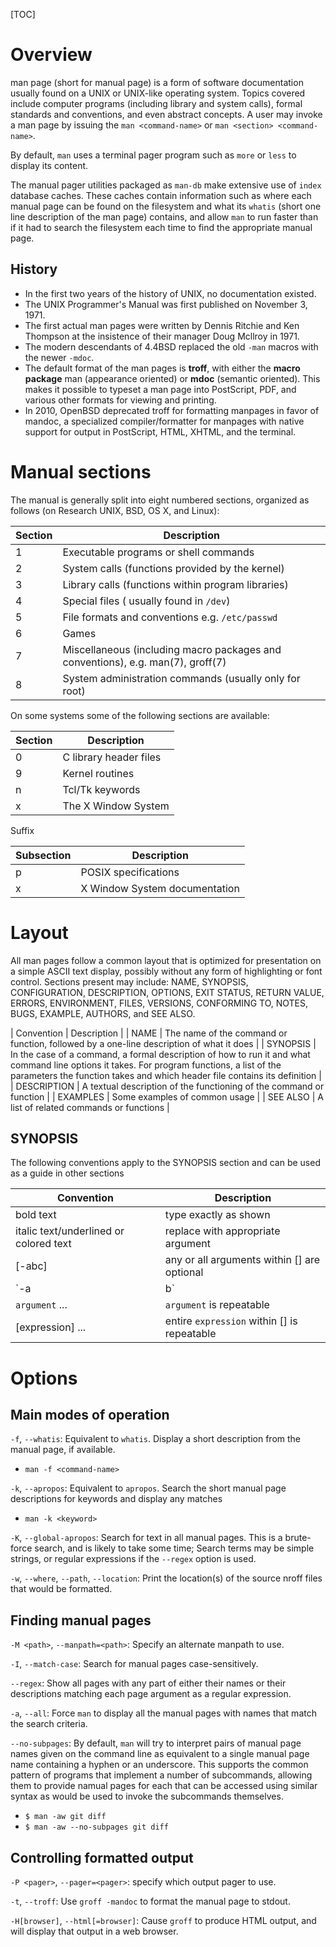[TOC]

# Overview
man page (short for manual page) is a form of software documentation usually found on a UNIX or UNIX-like operating system. Topics covered include computer programs (including library and system calls), formal standards and conventions, and even abstract concepts. A user may invoke a man page by issuing the `man <command-name>` or `man <section> <command-name>`.

By default, `man` uses a terminal pager program such as `more` or `less` to display its content.

The manual pager utilities packaged as `man-db` make extensive use of `index` database caches. These caches contain information such as where each manual page can be found on the filesystem and what its `whatis` (short one line description of the man page) contains, and allow `man` to run faster than if it had to search the filesystem each time to find the appropriate manual page.

## History
- In the first two years of the history of UNIX, no documentation existed.
- The UNIX Programmer's Manual was first published on November 3, 1971.
- The first actual man pages were written by Dennis Ritchie and Ken Thompson at the insistence of their manager Doug Mcllroy in 1971.
- The modern descendants of 4.4BSD replaced the old `-man` macros with the newer `-mdoc`.
- The default format of the man pages is **troff**, with either the **macro package** man (appearance oriented) or **mdoc** (semantic oriented). This makes it possible to typeset a man page into PostScript, PDF, and various other formats for viewing and printing.
- In 2010, OpenBSD deprecated troff for formatting manpages in favor of mandoc, a specialized compiler/formatter for manpages with native support for output in PostScript, HTML, XHTML, and the terminal.

# Manual sections
The manual is generally split into eight numbered sections, organized as follows (on Research UNIX, BSD, OS X, and Linux):

| Section | Description                                                                     |
| -       | -                                                                               |
| 1       | Executable programs or shell commands                                           |
| 2       | System calls (functions provided by the kernel)                                 |
| 3       | Library calls (functions within program libraries)                              |
| 4       | Special files ( usually found in `/dev`)                                        |
| 5       | File formats and conventions e.g. `/etc/passwd`                                 |
| 6       | Games                                                                           |
| 7       | Miscellaneous (including macro packages and conventions), e.g. man(7), groff(7) |
| 8       | System administration commands (usually only for root)                          |

On some systems some of the following sections are available:

| Section | Description            |
| -       | -                      |
| 0       | C library header files |
| 9       | Kernel routines        |
| n       | Tcl/Tk keywords        |
| x       | The X Window System    |

Suffix

| Subsection | Description                   |
| -          | -                             |
| p          | POSIX specifications          |
| x          | X Window System documentation |

# Layout
All man pages follow a common layout that is optimized for presentation on a simple ASCII text display, possibly without any form of highlighting or font control. Sections present may include: NAME, SYNOPSIS, CONFIGURATION, DESCRIPTION, OPTIONS, EXIT STATUS, RETURN VALUE, ERRORS, ENVIRONMENT, FILES, VERSIONS, CONFORMING TO, NOTES, BUGS, EXAMPLE, AUTHORS, and SEE ALSO.

| Convention  | Description                                                                                                                                                                                                              |
| NAME        | The name of the command or function, followed by a one-line description of what it does                                                                                                                                  |
| SYNOPSIS    | In the case of a command, a formal description of how to run it and what command line options it takes. For program functions, a list of the parameters the function takes and which header file contains its definition |
| DESCRIPTION | A textual description of the functioning of the command or function                                                                                                                                                      |
| EXAMPLES    | Some examples of common usage                                                                                                                                                                                            |
| SEE ALSO    | A list of related commands or functions                                                                                                                                                                                  |

## SYNOPSIS
The following conventions apply to the SYNOPSIS section and can be used as a guide in other sections

| Convention                             | Description                                 |
| -                                      | -                                           |
| bold text                              | type exactly as shown                       |
| italic text/underlined or colored text | replace with appropriate argument           |
| [-abc]                                 | any or all arguments within [] are optional |
| `-a|b` | options delimited by `|` cannot be used together |
| `argument` ... | `argument` is repeatable |
| [expression] ... | entire `expression` within [] is repeatable |

# Options
## Main modes of operation
`-f`, `--whatis`: Equivalent to `whatis`. Display a short description from the manual page, if available.
- `man -f <command-name>`

`-k`, `--apropos`: Equivalent to `apropos`. Search the short manual page descriptions for keywords and display any matches
- `man -k <keyword>`

`-K`, `--global-apropos`: Search for text in all manual pages. This is a brute-force search, and is likely to take some time; Search terms may be simple strings, or regular expressions if the `--regex` option is used.

`-w`, `--where`, `--path`, `--location`: Print the location(s) of the source nroff files that would be formatted.

## Finding manual pages
`-M <path>`, `--manpath=<path>`: Specify an alternate manpath to use.

`-I`, `--match-case`: Search for manual pages case-sensitively.

`--regex`: Show all pages with any part of either their names or their descriptions matching each page argument as a regular expression.

`-a`, `--all`: Force `man` to display all the manual pages with names that match the search criteria.

`--no-subpages`: By default, `man` will try to interpret pairs of manual page names given on the command line as equivalent to a single manual page name containing a hyphen or an underscore. This supports the common pattern of programs that implement a number of subcommands, allowing them to provide namual pages for each that can be accessed using similar syntax as would be used to invoke the subcommands themselves.
- `$ man -aw git diff`
- `$ man -aw --no-subpages git diff`

## Controlling formatted output
`-P <pager>`, `--pager=<pager>`: specify which output pager to use.

`-t`, `--troff`: Use `groff -mandoc` to format the manual page to stdout.

`-H[browser]`, `--html[=browser]`: Cause `groff` to produce HTML output, and will display that output in a web browser.
